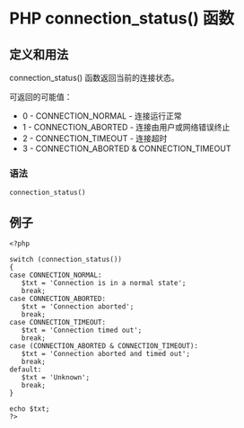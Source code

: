 # PHP connection_status() 函数



## 定义和用法

connection_status() 函数返回当前的连接状态。

可返回的可能值：

*   0 - CONNECTION_NORMAL - 连接运行正常
*   1 - CONNECTION_ABORTED - 连接由用户或网络错误终止
*   2 - CONNECTION_TIMEOUT - 连接超时
*   3 - CONNECTION_ABORTED & CONNECTION_TIMEOUT

### 语法

```
connection_status()
```

## 例子

```
<?php

switch (connection_status())
{
case CONNECTION_NORMAL:
   $txt = 'Connection is in a normal state';
   break;
case CONNECTION_ABORTED:
   $txt = 'Connection aborted';
   break;
case CONNECTION_TIMEOUT:
   $txt = 'Connection timed out';
   break;
case (CONNECTION_ABORTED & CONNECTION_TIMEOUT):
   $txt = 'Connection aborted and timed out';
   break;
default:
   $txt = 'Unknown';
   break;
}

echo $txt;
?>
```



